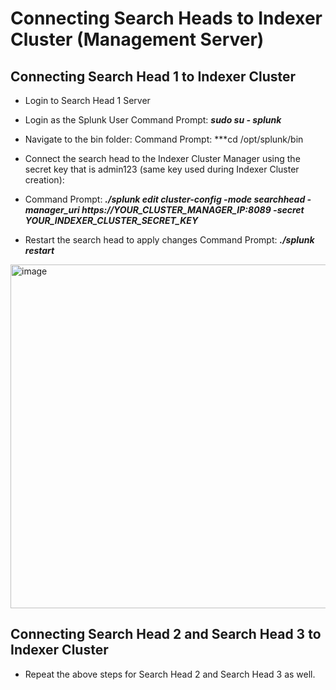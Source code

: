 # Connecting Search Heads to Indexer Cluster (Management Server)
## Connecting Search Head 1 to Indexer Cluster
* Login to Search Head 1 Server
  
* Login as the Splunk User
  Command Prompt:
  ***sudo su - splunk***

* Navigate  to the bin folder:
  Command Prompt:
  ***cd /opt/splunk/bin

* Connect the search head to the Indexer Cluster Manager using the secret key that is admin123 (same key used during Indexer Cluster creation):
* Command Prompt:
  ***./splunk edit cluster-config -mode searchhead -manager_uri https://YOUR_CLUSTER_MANAGER_IP:8089 -secret YOUR_INDEXER_CLUSTER_SECRET_KEY***

* Restart the search head to apply changes
  Command Prompt:
  ***./splunk restart***

<img width="1212" height="550" alt="image" src="https://github.com/user-attachments/assets/db78a73b-4c1c-4cda-90c3-29c29a9c92cc" />

## Connecting Search Head 2 and Search Head 3 to Indexer Cluster
* Repeat the above steps for Search Head 2 and Search Head 3 as well.
